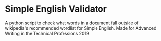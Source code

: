 # Simple English Validator
A python script to check what words in a document fall outside of wikipedia's recommended wordlist for Simple English.
Made for Advanced Writing in the Technical Professions 2019
